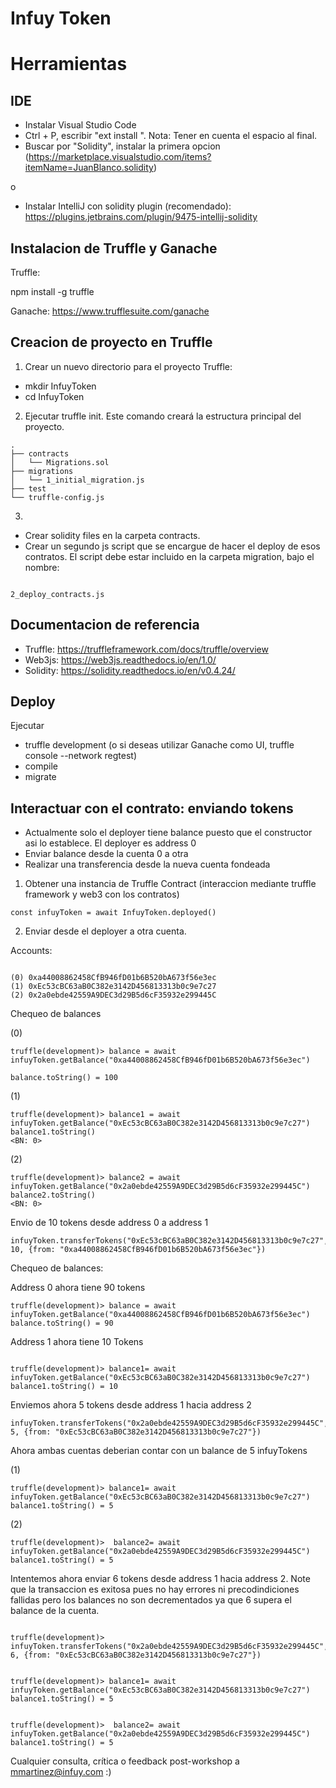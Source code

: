 # Infuy Token




# Herramientas

## IDE

- Instalar Visual Studio Code
- Ctrl + P, escribir  "ext install ". Nota: Tener en cuenta el espacio al final.
- Buscar por "Solidity", instalar la primera opcion (https://marketplace.visualstudio.com/items?itemName=JuanBlanco.solidity)

o 

- Instalar IntelliJ con solidity plugin (recomendado):  https://plugins.jetbrains.com/plugin/9475-intellij-solidity





## Instalacion de Truffle y Ganache

Truffle:

npm install -g truffle

Ganache:
https://www.trufflesuite.com/ganache


## Creacion de proyecto en Truffle

1. Crear un nuevo directorio para el proyecto Truffle: 

- mkdir InfuyToken
- cd InfuyToken
 

2. Ejecutar truffle init. Este comando creará la estructura principal del proyecto.  

```
.
├── contracts
│   └── Migrations.sol
├── migrations
│   └── 1_initial_migration.js
├── test
└── truffle-config.js
```
3. 

- Crear solidity files en la carpeta contracts. 
- Crear un segundo js script que se encargue de hacer el deploy de esos contratos. El script debe estar incluido en la carpeta migration, bajo el nombre:
```

2_deploy_contracts.js
```

## Documentacion de referencia

- Truffle: https://truffleframework.com/docs/truffle/overview
- Web3js: https://web3js.readthedocs.io/en/1.0/
- Solidity: https://solidity.readthedocs.io/en/v0.4.24/


## Deploy  

Ejecutar

- truffle development (o si deseas utilizar Ganache como UI, truffle console --network regtest)
- compile
- migrate 


## Interactuar con el contrato: enviando tokens

- Actualmente solo el deployer tiene balance puesto que el constructor asi lo establece. El deployer es  address 0
- Enviar balance desde la cuenta 0 a otra
- Realizar una transferencia desde la nueva cuenta fondeada

1. Obtener una instancia de Truffle Contract (interaccion mediante truffle framework y web3 con los contratos)
```
const infuyToken = await InfuyToken.deployed()
```
2. Enviar desde el deployer a otra cuenta. 

Accounts: 
```

(0) 0xa44008862458CfB946fD01b6B520bA673f56e3ec
(1) 0xEc53cBC63aB0C382e3142D456813313b0c9e7c27
(2) 0x2a0ebde42559A9DEC3d29B5d6cF35932e299445C
```


Chequeo de balances

(0)
```
truffle(development)> balance = await infuyToken.getBalance("0xa44008862458CfB946fD01b6B520bA673f56e3ec")

balance.toString() = 100

```


(1)
```
truffle(development)> balance1 = await infuyToken.getBalance("0xEc53cBC63aB0C382e3142D456813313b0c9e7c27")
balance1.toString()
<BN: 0>
```
(2)
```
truffle(development)> balance2 = await infuyToken.getBalance("0x2a0ebde42559A9DEC3d29B5d6cF35932e299445C")
balance2.toString()
<BN: 0>
```

Envio de 10 tokens desde address 0 a address 1
```
infuyToken.transferTokens("0xEc53cBC63aB0C382e3142D456813313b0c9e7c27", 10, {from: "0xa44008862458CfB946fD01b6B520bA673f56e3ec"})
```

Chequeo de balances:


Address 0 ahora tiene 90 tokens
```
truffle(development)> balance = await infuyToken.getBalance("0xa44008862458CfB946fD01b6B520bA673f56e3ec")
balance.toString() = 90

```

Address 1 ahora tiene 10 Tokens 
```

truffle(development)> balance1= await infuyToken.getBalance("0xEc53cBC63aB0C382e3142D456813313b0c9e7c27")
balance1.toString() = 10

```

Enviemos ahora 5 tokens desde address 1 hacia address 2
```
infuyToken.transferTokens("0x2a0ebde42559A9DEC3d29B5d6cF35932e299445C", 5, {from: "0xEc53cBC63aB0C382e3142D456813313b0c9e7c27"})

```

Ahora ambas cuentas deberian contar con  un balance de 5 infuyTokens 

(1)
```
truffle(development)> balance1= await infuyToken.getBalance("0xEc53cBC63aB0C382e3142D456813313b0c9e7c27")
balance1.toString() = 5
```
(2)
```
truffle(development)>  balance2= await infuyToken.getBalance("0x2a0ebde42559A9DEC3d29B5d6cF35932e299445C")
balance1.toString() = 5

```

Intentemos ahora enviar 6 tokens desde address 1 hacia address 2. Note que la transaccion es exitosa pues no hay errores ni precodindiciones fallidas pero los balances no son decrementados ya que 6 supera el balance de la cuenta.

```

truffle(development)> infuyToken.transferTokens("0x2a0ebde42559A9DEC3d29B5d6cF35932e299445C", 6, {from: "0xEc53cBC63aB0C382e3142D456813313b0c9e7c27"})

  
truffle(development)> balance1= await infuyToken.getBalance("0xEc53cBC63aB0C382e3142D456813313b0c9e7c27")
balance1.toString() = 5


truffle(development)>  balance2= await infuyToken.getBalance("0x2a0ebde42559A9DEC3d29B5d6cF35932e299445C")
balance1.toString() = 5
```


Cualquier consulta, crítica o feedback post-workshop a mmartinez@infuy.com :)
